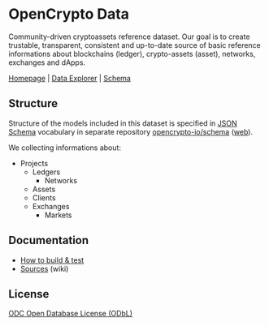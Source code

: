 # OpenCrypto Data

Community-driven cryptoassets reference dataset. Our goal is to create trustable, transparent, consistent and up-to-date source of basic reference informations about blockchains (ledger), crypto-assets (asset), networks, exchanges and dApps.

[Homepage](https://data.opencrypto.io) | [Data Explorer](http://explorer.opencrypto.io) | [Schema](https://schema.opencrypto.io)

## Structure

Structure of the models included in this dataset is specified in [JSON Schema](http://json-schema.org/) vocabulary in separate repository [opencrypto-io/schema](https://github.com/opencrypto-io/schema) ([web](https://schema.opencrypto.io/)).

We collecting informations about:
* Projects
  * Ledgers
    * Networks
  * Assets
  * Clients
  * Exchanges
    * Markets

## Documentation
* [How to build & test](/BUILDING.md)
* [Sources](https://github.com/opencrypto-io/data/wiki/Sources) (wiki)

## License

[ODC Open Database License (ODbL)](https://opendatacommons.org/licenses/odbl/summary/)
